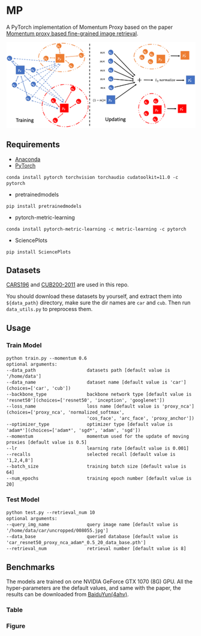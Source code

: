 # MP
A PyTorch implementation of Momentum Proxy based on the paper [Momentum proxy based fine-grained image retrieval]().

![Network Architecture](results/structure.png)

## Requirements
- [Anaconda](https://www.anaconda.com/download/)
- [PyTorch](https://pytorch.org)
```
conda install pytorch torchvision torchaudio cudatoolkit=11.0 -c pytorch
```
- pretrainedmodels
```
pip install pretrainedmodels
```
- pytorch-metric-learning
```
conda install pytorch-metric-learning -c metric-learning -c pytorch
```
- SciencePlots
```
pip install SciencePlots
```

## Datasets
[CARS196](http://ai.stanford.edu/~jkrause/cars/car_dataset.html) and [CUB200-2011](http://www.vision.caltech.edu/visipedia/CUB-200-2011.html) 
are used in this repo.

You should download these datasets by yourself, and extract them into `${data_path}` directory, make sure the dir names are 
`car` and `cub`. Then run `data_utils.py` to preprocess them.

## Usage
### Train Model
```
python train.py --momentum 0.6
optional arguments:
--data_path                   datasets path [default value is '/home/data']
--data_name                   dataset name [default value is 'car'](choices=['car', 'cub'])
--backbone_type               backbone network type [default value is 'resnet50'](choices=['resnet50', 'inception', 'googlenet'])
--loss_name                   loss name [default value is 'proxy_nca'](choices=['proxy_nca', 'normalized_softmax', 
                              'cos_face', 'arc_face', 'proxy_anchor'])
--optimizer_type              optimizer type [default value is 'adam*'](choices=['adam*', 'sgd*', 'adam', 'sgd'])
--momentum                    momentum used for the update of moving proxies [default value is 0.5]
--lr                          learning rate [default value is 0.001]
--recalls                     selected recall [default value is '1,2,4,8']
--batch_size                  training batch size [default value is 64]
--num_epochs                  training epoch number [default value is 20]
```

### Test Model
```
python test.py --retrieval_num 10
optional arguments:
--query_img_name              query image name [default value is '/home/data/car/uncropped/008055.jpg']
--data_base                   queried database [default value is 'car_resnet50_proxy_nca_adam*_0.5_20_data_base.pth']
--retrieval_num               retrieval number [default value is 8]
```

## Benchmarks
The models are trained on one NVIDIA GeForce GTX 1070 (8G) GPU. All the hyper-parameters are the default values, and same
with the paper, the results can be downloaded from [BaiduYun(4ahv)](https://pan.baidu.com/s/1CBuOIOXmf_L8kUbIIhuLhw).

### Table

### Figure